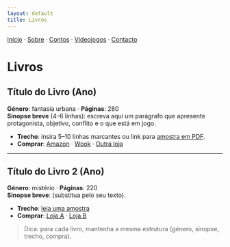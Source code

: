```yaml
---
layout: default
title: Livros
---
```

[Início](index.md) · [Sobre](sobre.md) · [Contos](contos.md) · [Videojogos](videojogos.md) · [Contacto](contacto.md)

# Livros

## Título do Livro (Ano)
**Género**: fantasia urbana · **Páginas**: 280  
**Sinopse breve** (4–6 linhas): escreva aqui um parágrafo que apresente protagonista,
objetivo, conflito e o que está em jogo.

- **Trecho**: insira 5–10 linhas marcantes ou link para [amostra em PDF](#).
- **Comprar**: [Amazon](#) · [Wook](#) · [Outra loja](#)

---

## Título do Livro 2 (Ano)
**Género**: mistério · **Páginas**: 220  
**Sinopse breve**: (substitua pelo seu texto).

- **Trecho**: [leia uma amostra](#)
- **Comprar**: [Loja A](#) · [Loja B](#)

> Dica: para cada livro, mantenha a mesma estrutura (género, sinopse, trecho, compra).
